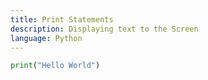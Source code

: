 ```yaml
---
title: Print Statements
description: Displaying text to the Screen
language: Python
---
```

```python
print("Hello World")
```